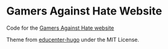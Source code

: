 # Gamers Against Hate Website
Code for the [Gamers Against Hate website](https://www.gamersagainsthate.org)

Theme from [educenter-hugo](https://github.com/themefisher/educenter-hugo) under the MIT License.
